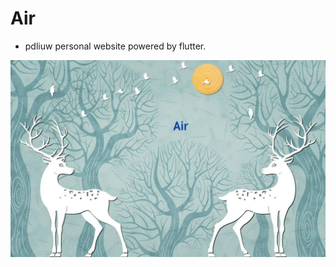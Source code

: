 # Air

* pdliuw personal website powered by flutter.

![totem](https://raw.githubusercontent.com/pdliuw/pdliuw.github.io/master/images/totem_four_logo.jpg)